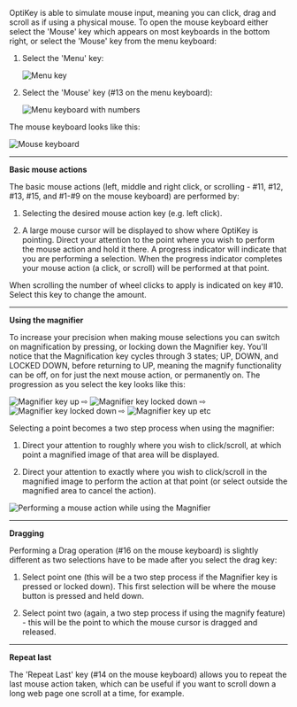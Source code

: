 OptiKey is able to simulate mouse input, meaning you can click, drag and scroll as if using a physical mouse. To open the mouse keyboard either select the 'Mouse' key which appears on most keyboards in the bottom right, or select the 'Mouse' key from the menu keyboard:

1. Select the 'Menu' key:

    ![Menu key](http://juliussweetland.github.io/OptiKey/images/Key_Menu_Up.png)

2. Select the 'Mouse' key (#13 on the menu keyboard):

    ![Menu keyboard with numbers](http://juliussweetland.github.io/OptiKey/images/Keyboard_Menu_Numbered.png)

The mouse keyboard looks like this:

![Mouse keyboard](http://juliussweetland.github.io/OptiKey/images/Keyboard_Mouse_Numbered.png)

---

**Basic mouse actions**

The basic mouse actions (left, middle and right click, or scrolling - #11, #12, #13, #15, and #1-#9 on the mouse keyboard) are performed by:

1. Selecting the desired mouse action key (e.g. left click).

2. A large mouse cursor will be displayed to show where OptiKey is pointing. Direct your attention to the point where you wish to perform the mouse action and hold it there. A progress indicator will indicate that you are performing a selection. When the progress indicator completes your mouse action (a click, or scroll) will be performed at that point.

When scrolling the number of wheel clicks to apply is indicated on key #10. Select this key to change the amount.

---

**Using the magnifier**

To increase your precision when making mouse selections you can switch on magnification by pressing, or locking down the Magnifier key. You'll notice that the Magnification key cycles through 3 states; UP, DOWN, and LOCKED DOWN, before returning to UP, meaning the magnify functionality can be off, on for just the next mouse action, or permanently on. The progression as you select the key looks like this:

![Magnifier key up](http://juliussweetland.github.io/OptiKey/images/Key_Magnifier_Up.png)
 ⇨ 
![Magnifier key locked down](http://juliussweetland.github.io/OptiKey/images/Key_Magnifier_Down.png)
 ⇨ 
![Magnifier key locked down](http://juliussweetland.github.io/OptiKey/images/Key_Magnifier_Locked_Down.png)
 ⇨ 
![Magnifier key up](http://juliussweetland.github.io/OptiKey/images/Key_Magnifier_Up.png)
etc

Selecting a point becomes a two step process when using the magnifier:

1. Direct your attention to roughly where you wish to click/scroll, at which point a magnified image of that area will be displayed.

2. Direct your attention to exactly where you wish to click/scroll in the magnified image to perform the action at that point (or select outside the magnified area to cancel the action).

![Performing a mouse action while using the Magnifier](http://juliussweetland.github.io/OptiKey/images/Clicking_On_Magnified_Folder.png)

---

**Dragging**

Performing a Drag operation (#16 on the mouse keyboard) is slightly different as two selections have to be made after you select the drag key:

1. Select point one (this will be a two step process if the Magnifier key is pressed or locked down). This first selection will be where the mouse button is pressed and held down.

2. Select point two (again, a two step process if using the magnify feature) - this will be the point to which the mouse cursor is dragged and released.

---

**Repeat last**

The 'Repeat Last' key (#14 on the mouse keyboard) allows you to repeat the last mouse action taken, which can be useful if you want to scroll down a long web page one scroll at a time, for example.